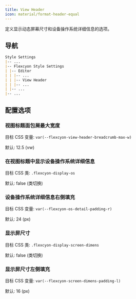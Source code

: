 ```yaml
---
title: View Header
icon: material/format-header-equal
---
```


定义显示动态屏幕尺寸和设备操作系统详细信息的选项。

## 导航

```md
Style Settings
|-- ...
|-- Flexcyon Style Settings
| |-- Editor
| | |-- ...
| | |-- View Header
| | |-- ...
| |-- ...
|-- ...
```

## 配置选项

### 视图标题面包屑最大宽度

目标 CSS 变量: `var(--flexcyon-view-header-breadcrumb-max-w)`

默认: 12.5 (vw)

### 在视图标题中显示设备操作系统详细信息

目标 CSS 类: `.flexcyon-display-os`

默认: false (类切换)

### 设备操作系统详细信息右侧填充

目标 CSS 变量: `var(--flexcyon-os-detail-padding-r)`

默认: 24 (px)

### 显示屏尺寸

目标 CSS 类: `.flexcyon-display-screen-dimens`

默认: false (类切换)

### 显示屏尺寸左侧填充

目标 CSS 变量: `var(--flexcyon-screen-dimens-padding-l)`

默认: 16 (px)
